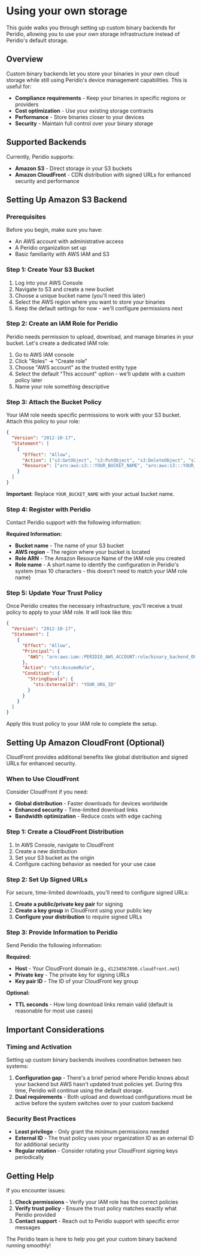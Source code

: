 # Using your own storage

This guide walks you through setting up custom binary backends for Peridio, allowing you to use your own storage infrastructure instead of Peridio's default storage.

## Overview

Custom binary backends let you store your binaries in your own cloud storage while still using Peridio's device management capabilities. This is useful for:

- **Compliance requirements** - Keep your binaries in specific regions or providers
- **Cost optimization** - Use your existing storage contracts
- **Performance** - Store binaries closer to your devices
- **Security** - Maintain full control over your binary storage

## Supported Backends

Currently, Peridio supports:

- **Amazon S3** - Direct storage in your S3 buckets
- **Amazon CloudFront** - CDN distribution with signed URLs for enhanced security and performance

## Setting Up Amazon S3 Backend

### Prerequisites

Before you begin, make sure you have:

- An AWS account with administrative access
- A Peridio organization set up
- Basic familiarity with AWS IAM and S3

### Step 1: Create Your S3 Bucket

1. Log into your AWS Console
2. Navigate to S3 and create a new bucket
3. Choose a unique bucket name (you'll need this later)
4. Select the AWS region where you want to store your binaries
5. Keep the default settings for now - we'll configure permissions next

### Step 2: Create an IAM Role for Peridio

Peridio needs permission to upload, download, and manage binaries in your bucket. Let's create a dedicated IAM role:

1. Go to AWS IAM console
2. Click "Roles" → "Create role"
3. Choose "AWS account" as the trusted entity type
4. Select the default "This account" option - we'll update with a custom policy later
5. Name your role something descriptive

### Step 3: Attach the Bucket Policy

Your IAM role needs specific permissions to work with your S3 bucket. Attach this policy to your role:

```json
{
  "Version": "2012-10-17",
  "Statement": [
    {
      "Effect": "Allow",
      "Action": ["s3:GetObject", "s3:PutObject", "s3:DeleteObject", "s3:ListBucket"],
      "Resource": ["arn:aws:s3:::YOUR_BUCKET_NAME", "arn:aws:s3:::YOUR_BUCKET_NAME/*"]
    }
  ]
}
```

**Important**: Replace `YOUR_BUCKET_NAME` with your actual bucket name.

### Step 4: Register with Peridio

Contact Peridio support with the following information:

**Required Information:**

- **Bucket name** - The name of your S3 bucket
- **AWS region** - The region where your bucket is located
- **Role ARN** - The Amazon Resource Name of the IAM role you created
- **Role name** - A short name to identify the configuration in Peridio's system (max 10 characters - this doesn't need to match your IAM role name)

### Step 5: Update Your Trust Policy

Once Peridio creates the necessary infrastructure, you'll receive a trust policy to apply to your IAM role. It will look like this:

```json
{
  "Version": "2012-10-17",
  "Statement": [
    {
      "Effect": "Allow",
      "Principal": {
        "AWS": "arn:aws:iam::PERIDIO_AWS_ACCOUNT:role/binary_backend_ORG_ID_ROLE_NAME"
      },
      "Action": "sts:AssumeRole",
      "Condition": {
        "StringEquals": {
          "sts:ExternalId": "YOUR_ORG_ID"
        }
      }
    }
  ]
}
```

Apply this trust policy to your IAM role to complete the setup.

## Setting Up Amazon CloudFront (Optional)

CloudFront provides additional benefits like global distribution and signed URLs for enhanced security.

### When to Use CloudFront

Consider CloudFront if you need:

- **Global distribution** - Faster downloads for devices worldwide
- **Enhanced security** - Time-limited download links
- **Bandwidth optimization** - Reduce costs with edge caching

### Step 1: Create a CloudFront Distribution

1. In AWS Console, navigate to CloudFront
2. Create a new distribution
3. Set your S3 bucket as the origin
4. Configure caching behavior as needed for your use case

### Step 2: Set Up Signed URLs

For secure, time-limited downloads, you'll need to configure signed URLs:

1. **Create a public/private key pair** for signing
2. **Create a key group** in CloudFront using your public key
3. **Configure your distribution** to require signed URLs

### Step 3: Provide Information to Peridio

Send Peridio the following information:

**Required:**

- **Host** - Your CloudFront domain (e.g., `d1234567890.cloudfront.net`)
- **Private key** - The private key for signing URLs
- **Key pair ID** - The ID of your CloudFront key group

**Optional:**

- **TTL seconds** - How long download links remain valid (default is reasonable for most use cases)

## Important Considerations

### Timing and Activation

Setting up custom binary backends involves coordination between two systems:

1. **Configuration gap** - There's a brief period where Peridio knows about your backend but AWS hasn't updated trust policies yet. During this time, Peridio will continue using the default storage.
2. **Dual requirements** - Both upload and download configurations must be active before the system switches over to your custom backend

### Security Best Practices

- **Least privilege** - Only grant the minimum permissions needed
- **External ID** - The trust policy uses your organization ID as an external ID for additional security
- **Regular rotation** - Consider rotating your CloudFront signing keys periodically

## Getting Help

If you encounter issues:

1. **Check permissions** - Verify your IAM role has the correct policies
2. **Verify trust policy** - Ensure the trust policy matches exactly what Peridio provided
3. **Contact support** - Reach out to Peridio support with specific error messages

The Peridio team is here to help you get your custom binary backend running smoothly!
